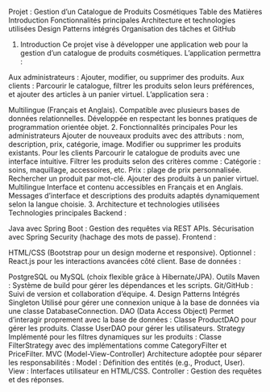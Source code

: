 Projet : Gestion d’un Catalogue de Produits Cosmétiques
Table des Matières
Introduction
Fonctionnalités principales
Architecture et technologies utilisées
Design Patterns intégrés
Organisation des tâches et GitHub
1. Introduction
Ce projet vise à développer une application web pour la gestion d’un catalogue de produits cosmétiques.
L’application permettra :

Aux administrateurs : Ajouter, modifier, ou supprimer des produits.
Aux clients : Parcourir le catalogue, filtrer les produits selon leurs préférences, et ajouter des articles à un panier virtuel.
L’application sera :

Multilingue (Français et Anglais).
Compatible avec plusieurs bases de données relationnelles.
Développée en respectant les bonnes pratiques de programmation orientée objet.
2. Fonctionnalités principales
Pour les administrateurs
Ajouter de nouveaux produits avec des attributs : nom, description, prix, catégorie, image.
Modifier ou supprimer les produits existants.
Pour les clients
Parcourir le catalogue de produits avec une interface intuitive.
Filtrer les produits selon des critères comme :
Catégorie : soins, maquillage, accessoires, etc.
Prix : plage de prix personnalisée.
Rechercher un produit par mot-clé.
Ajouter des produits à un panier virtuel.
Multilingue
Interface et contenu accessibles en Français et en Anglais.
Messages d’interface et descriptions des produits adaptés dynamiquement selon la langue choisie.
3. Architecture et technologies utilisées
Technologies principales
Backend :

Java avec Spring Boot :
Gestion des requêtes via REST APIs.
Sécurisation avec Spring Security (hachage des mots de passe).
Frontend :

HTML/CSS (Bootstrap pour un design moderne et responsive).
Optionnel : React.js pour les interactions avancées côté client.
Base de données :

PostgreSQL ou MySQL (choix flexible grâce à Hibernate/JPA).
Outils
Maven : Système de build pour gérer les dépendances et les scripts.
Git/GitHub : Suivi de version et collaboration d’équipe.
4. Design Patterns Intégrés
Singleton
Utilisé pour gérer une connexion unique à la base de données via une classe DatabaseConnection.
DAO (Data Access Object)
Permet d’interagir proprement avec la base de données :
Classe ProductDAO pour gérer les produits.
Classe UserDAO pour gérer les utilisateurs.
Strategy
Implémenté pour les filtres dynamiques sur les produits :
Classe FilterStrategy avec des implémentations comme CategoryFilter et PriceFilter.
MVC (Model-View-Controller)
Architecture adoptée pour séparer les responsabilités :
Model : Définition des entités (e.g., Product, User).
View : Interfaces utilisateur en HTML/CSS.
Controller : Gestion des requêtes et des réponses.
